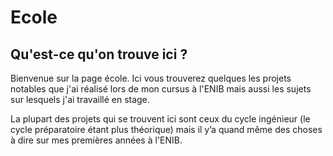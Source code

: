 # Ecole

## Qu'est-ce qu'on trouve ici ?

Bienvenue sur la page école. Ici vous trouverez quelques les projets notables que j'ai réalisé lors de mon cursus à l'ENIB mais aussi les sujets sur lesquels j'ai travaillé en stage.

La plupart des projets qui se trouvent ici sont ceux du cycle ingénieur (le cycle préparatoire étant plus théorique) mais il y’a quand même des choses à dire sur mes premières années à l'ENIB.



